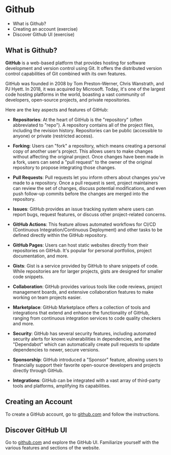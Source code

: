 # Github

- What is Github?
- Creating an account (exercise)
- Discover Github UI (exercise)

## What is Github?

**GitHub** is a web-based platform that provides hosting for software development and version control using Git. It offers the distributed version control capabilities of Git combined with its own features.

GitHub was founded in 2008 by Tom Preston-Werner, Chris Wanstrath, and PJ Hyett. In 2018, it was acquired by Microsoft. Today, it's one of the largest code hosting platforms in the world, boasting a vast community of developers, open-source projects, and private repositories.

Here are the key aspects and features of GitHub:

- **Repositories**: At the heart of GitHub is the "repository" (often abbreviated to "repo"). A repository contains all of the project files, including the revision history. Repositories can be public (accessible to anyone) or private (restricted access).

- **Forking**: Users can "fork" a repository, which means creating a personal copy of another user's project. This allows users to make changes without affecting the original project. Once changes have been made in a fork, users can send a "pull request" to the owner of the original repository to propose integrating those changes.

- **Pull Requests**: Pull requests let you inform others about changes you've made to a repository. Once a pull request is sent, project maintainers can review the set of changes, discuss potential modifications, and even push follow-up commits before the changes are merged into the repository.

- **Issues**: GitHub provides an issue tracking system where users can report bugs, request features, or discuss other project-related concerns.

- **GitHub Actions**: This feature allows automated workflows for CI/CD (Continuous Integration/Continuous Deployment) and other tasks to be defined directly within the GitHub repository.

- **GitHub Pages**: Users can host static websites directly from their repositories on GitHub. It's popular for personal portfolios, project documentation, and more.

- **Gists**: Gist is a service provided by GitHub to share snippets of code. While repositories are for larger projects, gists are designed for smaller code snippets.

- **Collaboration**: GitHub provides various tools like code reviews, project management boards, and extensive collaboration features to make working on team projects easier.

- **Marketplace**: GitHub Marketplace offers a collection of tools and integrations that extend and enhance the functionality of GitHub, ranging from continuous integration services to code quality checkers and more.

- **Security**: GitHub has several security features, including automated security alerts for known vulnerabilities in dependencies, and the "Dependabot" which can automatically create pull requests to update dependencies to newer, secure versions.

- **Sponsorship**: GitHub introduced a "Sponsor" feature, allowing users to financially support their favorite open-source developers and projects directly through GitHub.

- **Integrations**: GitHub can be integrated with a vast array of third-party tools and platforms, amplifying its capabilities.

## Creating an Account

To create a GitHub account, go to [github.com](https://github.com/signup) and follow the instructions.

## Discover GitHub UI

Go to [github.com](https://www.github.com) and explore the GitHub UI. Familiarize yourself with the various features and sections of the website.



